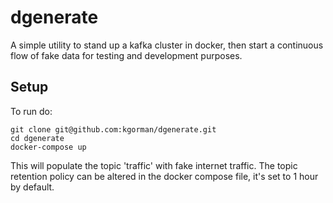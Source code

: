 # dgenerate

A simple utility to stand up a kafka cluster in docker, then start a continuous flow of fake data for testing and development purposes.

## Setup 
To run do:
```
git clone git@github.com:kgorman/dgenerate.git
cd dgenerate
docker-compose up
```

This will populate the topic 'traffic' with fake internet traffic. The topic retention policy can be altered in the docker compose file, it's set to 1 hour by default.
